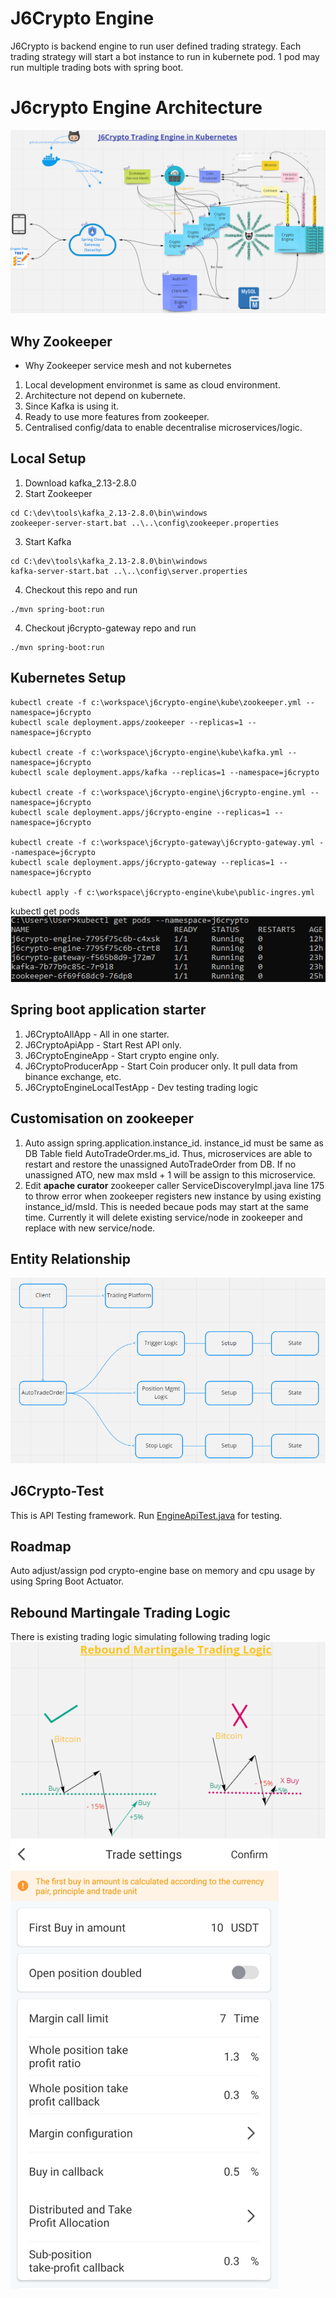 # J6Crypto Engine
J6Crypto is backend engine to run user defined trading strategy. Each trading strategy will start a bot instance to run in kubernete pod. 1 pod may run multiple trading bots with spring boot. 

# J6crypto Engine Architecture
![J6crypto Engine Architecture](./doc/j6crypto.PNG?raw=true)


## Why Zookeeper
* Why Zookeeper service mesh and not kubernetes 
1. Local development environmet is same as cloud environment.
2. Architecture not depend on kubernete.
3. Since Kafka is using it.
4. Ready to use more features from zookeeper.
5. Centralised config/data to enable decentralise microservices/logic.


## Local Setup
1. Download kafka_2.13-2.8.0
2. Start Zookeeper
```
cd C:\dev\tools\kafka_2.13-2.8.0\bin\windows
zookeeper-server-start.bat ..\..\config\zookeeper.properties
```
3. Start Kafka 
```
cd C:\dev\tools\kafka_2.13-2.8.0\bin\windows
kafka-server-start.bat ..\..\config\server.properties
```
4. Checkout this repo and run
```
./mvn spring-boot:run
```
4. Checkout j6crypto-gateway repo and run
```
./mvn spring-boot:run
```

## Kubernetes Setup
```
kubectl create -f c:\workspace\j6crypto-engine\kube\zookeeper.yml --namespace=j6crypto
kubectl scale deployment.apps/zookeeper --replicas=1 --namespace=j6crypto

kubectl create -f c:\workspace\j6crypto-engine\kube\kafka.yml --namespace=j6crypto
kubectl scale deployment.apps/kafka --replicas=1 --namespace=j6crypto

kubectl create -f c:\workspace\j6crypto-engine\j6crypto-engine.yml --namespace=j6crypto
kubectl scale deployment.apps/j6crypto-engine --replicas=1 --namespace=j6crypto
 
kubectl create -f c:\workspace\j6crypto-gateway\j6crypto-gateway.yml --namespace=j6crypto 
kubectl scale deployment.apps/j6crypto-gateway --replicas=1 --namespace=j6crypto

kubectl apply -f c:\workspace\j6crypto-engine\kube\public-ingres.yml
```

kubectl get pods
![J6crypto Engine Architecture](./doc/getpods.PNG?raw=true)

## Spring boot application starter
1. J6CryptoAllApp - All in one starter.
2. J6CryptoApiApp - Start Rest API only.
3. J6CryptoEngineApp - Start crypto engine only.
4. J6CryptoProducerApp - Start Coin producer only. It pull data from binance exchange, etc.
5. J6CryptoEngineLocalTestApp - Dev testing trading logic 


## Customisation on zookeeper
1. Auto assign spring.application.instance_id. instance_id must be same as DB Table field AutoTradeOrder.ms_id. Thus, microservices are able to restart and restore the unassigned AutoTradeOrder from DB. If no unassigned ATO, new max msId + 1 will be assign to this microservice.
2. Edit **apache curator** zookeeper caller ServiceDiscoveryImpl.java line 175 to throw error when zookeeper registers new instance by using existing instance_id/msId. This is needed becaue pods may start at the same time. Currently it will delete existing service/node in zookeeper and replace with new service/node.


## Entity Relationship
![J6crypto Entity Relationship](./doc/entity.PNG?raw=true)

## J6Crypto-Test
This is API Testing framework. Run [EngineApiTest.java](./src/test/java/com/j6crypto/engine/EngineApiTest.java) for testing.


## Roadmap
Auto adjust/assign pod crypto-engine base on memory and cpu usage by using Spring Boot Actuator.


## Rebound Martingale Trading Logic
There is existing trading logic simulating following trading logic
![Rebound Martingale Trading Logic](./doc/reboundmartingale.PNG?raw=true)
![Page Rebound Martingale](./doc/pagereboundmartingale.PNG?raw=true)